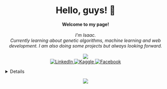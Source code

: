 <h1 align="center">Hello, guys! 👋</h1>

<p align="center">
    <b>Welcome to my page!</b><br><br>
    <i>
        I'm Isaac.<br>
        Currently learning about genetic algorithms, machine learning and web development. I am also doing some projects but always looking forward.<br>
    </i><br>
  <a href="https://github.com/IsaacMirandaCamargos">
           <img src="https://github-readme-stats.vercel.app/api?username=IsaacMirandaCamargos&show_icons=true&theme=midnight-purple">
  </a><br>
    <a href="https://www.linkedin.com/in/isaac-camargos-945833207/">
        <img src="https://img.shields.io/badge/LinkedIn-blue?style=flat-square&logo=linkedin" alt="LinkedIn">
    </a>
    <a href="https://www.kaggle.com/isaacmirandacamargos">
        <img src="https://img.shields.io/badge/Kaggle-blue?style=flat-square&logo=kaggle" alt="Kaggle">
    </a>
  <a href="https://www.facebook.com/isaacmirandacamargos.miranda/">
        <img src="https://img.shields.io/badge/Facebook-blue?style=flat-square&logo=Facebook" alt="Facebook">
    </a>
</p>


<details>
<p align="center">
  <a href="https://github.com/IsaacMirandaCamargos">
    <img src="http://github-profile-summary-cards.vercel.app/api/cards/profile-details?username=IsaacMirandaCamargos&theme=transparent" />
  </a>
  <a href="https://github.com/IsaacMirandaCamargos">
    <img src="https://github-readme-streak-stats.herokuapp.com/?user=IsaacMirandaCamargos&hide_border=true&card_width=338&theme=transparent" />
  </a>
  <a href="https://github.com/IsaacMirandaCamargos">
    <img src="http://github-profile-summary-cards.vercel.app/api/cards/stats?username=IsaacMirandaCamargos&theme=transparent" />
  </a>
  <a href="https://github.com/IsaacMirandaCamargos">
    <img src="https://github-readme-stats.vercel.app/api/top-langs/?username=IsaacMirandaCamargos&langs_count=10&exclude_repo=&hide=jupyter%20notebook,vim%20script,cmake,makefile,batchfile,emacs%20lisp,css,html&layout=default&card_width=699&hide_border=true&theme=transparent" />
  </a>
</p>
</details>

<p align="center">
  <a href="https://github.com/IsaacMirandaCamargos">
    <img src="https://komarev.com/ghpvc/?username=IsaacMirandaCamargos&color=blue&style=flat)" />
  </a>
</p>





